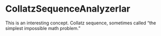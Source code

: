 # CollatzSequenceAnalyzerlar
This is an interesting concept. Collatz sequence, sometimes called “the simplest impossible math problem.”
